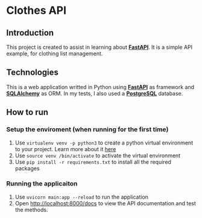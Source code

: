 # Clothes API
## Introduction
This project is created to assist in learning about [**FastAPI**](https://fastapi.tiangolo.com/). It is a simple API example, for clothing list management.

## Technologies
This is a web application writted in Python using [**FastAPI**](https://fastapi.tiangolo.com/) as framework and [**SQLAlchemy**](https://www.sqlalchemy.org/) as ORM. In my tests,
I also used a [**PostgreSQL**](https://www.postgresql.org/) database.

## How to run
### Setup the enviroment (when running for the first time)
1. Use `virtualenv venv -p python3` to create a python virtual environment to your project. Learn more about it [here](https://realpython.com/python-virtual-environments-a-primer/)
2. Use `source venv /bin/activate` to activate the virtual environment
3. Use `pip install -r requirements.txt` to install all the required packages

### Running the applicaiton
1. Use `uvicorn main:app --reload` to run the application
2. Open [http://localhost:8000/docs](http://localhost:8000/docs) to view the API documentation and test the methods.
